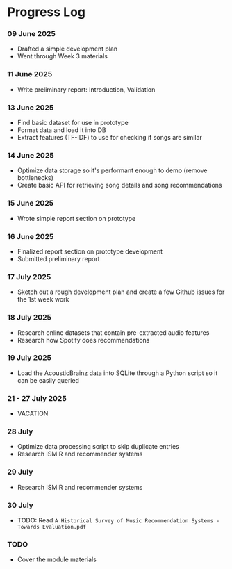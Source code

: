 # Progress Log

### 09 June 2025 
- Drafted a simple development plan
- Went through Week 3 materials
### 11 June 2025
- Write preliminary report: Introduction, Validation
### 13 June 2025
- Find basic dataset for use in prototype
- Format data and load it into DB
- Extract features (TF-IDF) to use for checking if songs are similar
### 14 June 2025
- Optimize data storage so it's performant enough to demo (remove bottlenecks)
- Create basic API for retrieving song details and song recommendations
### 15 June 2025
- Wrote simple report section on prototype
### 16 June 2025
- Finalized report section on prototype development
- Submitted preliminary report
### 17 July 2025
- Sketch out a rough development plan and create a few Github issues for the 1st week work
### 18 July 2025
- Research online datasets that contain pre-extracted audio features
- Research how Spotify does recommendations
### 19 July 2025
- Load the AcousticBrainz data into SQLite through a Python script so it can be easily queried
### 21 - 27 July 2025
- VACATION
### 28 July
- Optimize data processing script to skip duplicate entries
- Research ISMIR and recommender systems
### 29 July
- Research ISMIR and recommender systems
### 30 July
- TODO: Read `A Historical Survey of Music Recommendation Systems - Towards Evaluation.pdf`

### TODO
- Cover the module materials